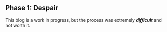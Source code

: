 ## Phase 1: Despair 

This blog is a work in progress, but the process was extremely ***difficult*** and not worth it.

